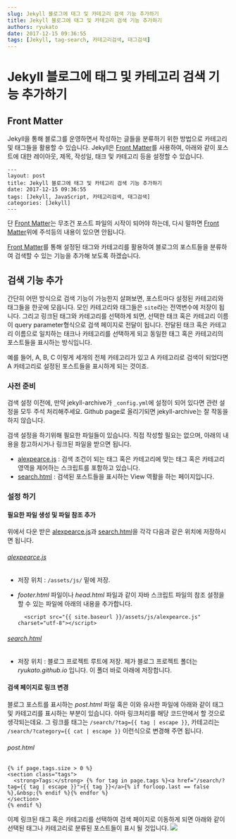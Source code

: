 ```yaml
---
slug: Jekyll 블로그에 태그 및 카테고리 검색 기능 추가하기
title: Jekyll 블로그에 태그 및 카테고리 검색 기능 추가하기
authors: ryukato
date: 2017-12-15 09:36:55
tags: [Jekyll, tag-search, 카테고리검색, 태그검색]
---
```


# Jekyll 블로그에 태그 및 카테고리 검색 기능 추가하기
## Front Matter
Jekyll을 통해 블로그를 운영하면서 작성하는 글들을 분류하기 위한 방법으로 카테고리 및 태그들을 활용할 수 있습니다. Jekyll은 [Front Matter](https://jekyllrb.com/docs/frontmatter/)를 사용하여, 아래와 같이 포스트에 대한 레이아웃, 제목, 작성일, 태크 및 카테고리 등을 설정할 수 있습니다.

```
---
layout: post
title: Jekyll 블로그에 태그 및 카테고리 검색 기능 추가하기
date: 2017-12-15 09:36:55
tags: [Jekyll, JavaScript, 카테고리검색, 태그검색]
categories: [Jekyll]
---
```
단 [Front Matter](https://jekyllrb.com/docs/frontmatter/)는 무조건 포스트 파일의 시작이 되어야 하는데, 다시 말하면 [Front Matter](https://jekyllrb.com/docs/frontmatter/)위에 주석등의 내용이 있으면 안됩니다.

[Front Matter](https://jekyllrb.com/docs/frontmatter/)를 통해 설정된 태그와 카테고리를 활용하여 블로그의 포스트들을 분류하여 검색할 수 있는 기능을 추가해 보도록 하겠습니다.

## 검색 기능 추가
간단히 어떤 방식으로 검색 기능이 가능한지 살펴보면, 포스트마다 설정된 카테고리와 태그들을 한곳에 모읍니다.
모인 카테고리와 태그들은 ```site```라는 전역변수에 저장이 됩니다.
그리고 링크된 태그와 카테고리를 선택하게 되면, 선택한 태크 혹은 카테고리 이름이 query parameter형식으로 검색 페이지로 전달이 됩니다.
전달된 태크 혹은 카테고리 이름으로 일치하는 태크나 카테고리를 선택하게 되고 동일한 태그 혹은 카테고리의 포스트들을 표시하는 방식입니다.

예를 들어, A, B, C 이렇게 세개의 전체 카테고리가 있고 A 카테고리로 검색이 되었다면 A 카테고리로 설정된 포스트들을 표시하게 되는 것이죠.

### 사전 준비
검색 설정 이전에, 만약 jekyll-archive가 ```_config.yml```에 설정이 되어 있다면 관련 설정을 모두 주석 처리해주세요. Github page로 올리기되면 jekyll-archive는 잘 작동을 하지 않습니다.

검색 설정을 하기위해 필요한 파일들이 있습니다. 직접 작성할 필요는 없으며, 아래의 내용을 참고하시거나 링크된 파일을 받으면 됩니다.

* [alexpearce.js](/assets/js/alexpearce.js) : 검색 조건이 되는 태그 혹은 카테고리에 맞는 태그 혹은 카테고리 영역을 제어하는 스크립트를 포함하고 있습니다.
* [search.html](/search.html) : 검색된 포스트들을 표시하는 View 역활을 하는 페이지입니다.

### 설정 하기
#### 필요한 파일 생성 및 파일 참조 추가
위에서 다운 받은 [alexpearce.js](/assets/js/alexpearce.js)과 [search.html](/search.html)을 각각 다음과 같은 위치에 저장하시면 됩니다.

###### [alexpearce.js](/assets/js/alexpearce.js)
* 저장 위치 : ```/assets/js/``` 밑에 저장.
* *footer.html* 파일이나 *head.html* 파일과 같이 자바 스크립트 파일의 참조 설정을 할 수 있는 파일에 아래의 내용을 추가합니다.

  ```
    <script src="{{ site.baseurl }}/assets/js/alexpearce.js" charset="utf-8"></script>
  ```

###### [search.html](/search.html)
* 저장 위치 : 블로그 프로젝트 루트에 저장. 제가 블로그 프로젝트 폴더는 *ryukato.github.io* 입니다. 이 폴더 바로 아래에 저장합니다.

#### 검색 페이지로 링크 변경
블로그 포스트를 표시하는 *post.html* 파일 혹은 이와 유사한 파일에 아래와 같이 태그 및 카테고리를 표시하는 부분이 있습니다. 아마 링크처리를 해당 코드안에서 할 것으로 생각되는데요. 그 링크를 태그는 ```/search/?tag={{ tag | escape }}```, 카테고리는 ```/search/?category={{ cat | escape }}``` 이런식으로 변경해 주면 됩니다.

###### post.html
```
{% if page.tags.size > 0 %}
<section class="tags">
  <strong>Tags:</strong> {% for tag in page.tags %}<a href="/search/?tag={{ tag | escape }}">{{ tag }}</a>{% if forloop.last == false %},&nbsp;{% endif %}{% endfor %}
</section>
{% endif %}
```

이제 링크된 태그 혹은 카테고리를 선택하여 검색 페이지로 이동하게 되면 아래와 같이 선택된 태그나 카테고리로 분류된 포스트들이 표시 될 것입니다.
![](/assets/jekyll/search_result.png)
